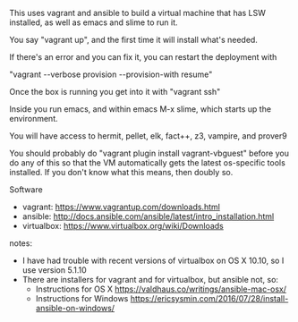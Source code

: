 This uses vagrant and ansible to build a virtual machine that has LSW installed, as well as emacs and
slime to run it.  

You say "vagrant up", and the first time it will install what's needed.

If there's an error and you can fix it, you can restart the deployment with

"vagrant --verbose provision --provision-with resume"

Once the box is running you get into it with "vagrant ssh"

Inside you run emacs, and within emacs M-x slime, which starts up the environment.

You will have access to hermit, pellet, elk,  fact++, z3, vampire, and prover9 

You should probably do "vagrant plugin install vagrant-vbguest" before you do any of this so that the VM automatically
gets the latest os-specific tools installed. If you don't know what this means, then doubly so.

Software
- vagrant: https://www.vagrantup.com/downloads.html
- ansible: http://docs.ansible.com/ansible/latest/intro_installation.html
- virtualbox: https://www.virtualbox.org/wiki/Downloads

notes:
 - I have had trouble with recent versions of virtualbox on OS X 10.10, so I use version 5.1.10
 - There are installers for vagrant and for virtualbox, but ansible not, so:
     - Instructions for OS X https://valdhaus.co/writings/ansible-mac-osx/
     - Instructions for Windows https://ericsysmin.com/2016/07/28/install-ansible-on-windows/

